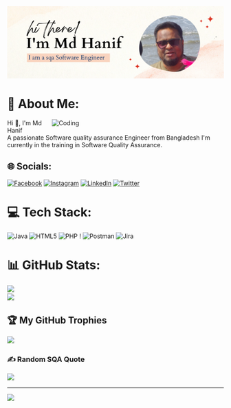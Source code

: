 ![logo ](https://github.com/mdhanifbd/mdhanifbd/blob/master/Github%20Banner.png)
# 💫 About Me:
<img align="right" alt="Coding" width="400" 
src="https://github.com/mdhanifbd/mdhanifbd/assets/62870718/2122df88-6114-4cdb-8933-e1978df7496f">
Hi 👋, I'm Md Hanif<br>
A passionate Software quality assurance Engineer from Bangladesh<be>
I'm currently in the training in Software Quality Assurance.
## 🌐 Socials:	
[![Facebook](https://img.shields.io/badge/Facebook-%231877F2.svg?logo=Facebook&logoColor=white)](https://facebook.com/profile.php?id=100049492032808)
[![Instagram](https://img.shields.io/badge/Instagram-%23E4405F.svg?logo=Instagram&logoColor=white)](https://instagram.com/hanifbdmd)
[![LinkedIn](https://img.shields.io/badge/LinkedIn-%230077B5.svg?logo=linkedin&logoColor=white)](https://linkedin.com/in/md-hanifbd)
[![Twitter](https://img.shields.io/badge/Twitter-%231DA1F2.svg?logo=Twitter&logoColor=white)](https://twitter.com/hanifsqa) 	
 
# 💻 Tech Stack:	
![Java](https://img.shields.io/badge/java-%23ED8B00.svg?style=for-the-badge&logo=java&logoColor=white) 
![HTML5](https://img.shields.io/badge/html5-%23E34F26.svg?style=for-the-badge&logo=html5&logoColor=white) 
![PHP](https://img.shields.io/badge/php-%23777BB4.svg?style=for-the-badge&logo=php&logoColor=white) !
![Postman](https://img.shields.io/badge/Postman-FF6C37?style=for-the-badge&logo=postman&logoColor=white)
![Jira](https://img.shields.io/badge/jira-%230A0FFF.svg?style=for-the-badge&logo=jira&logoColor=white)	

# 📊 GitHub Stats:	
![](https://github-readme-stats.vercel.app/api?username=mdhanifbd&theme=gruvbox&hide_border=false&include_all_commits=true&count_private=true)<br/>	
![](https://github-readme-streak-stats.herokuapp.com/?user=mdhanifbd&theme=gruvbox&hide_border=false)<br/>	


## 🏆 My GitHub Trophies	
![](https://github-profile-trophy.vercel.app/?username=mdhanifbd&theme=radical&no-frame=false&no-bg=true&margin-w=4)


### ✍️ Random SQA Quote	
![](https://quotes-github-readme.vercel.app/api?type=horizontal&theme=gruvbox)	

---
[![](https://visitcount.itsvg.in/api?id=mdhanifbd&icon=0&color=0)](https://visitcount.itsvg.in)


